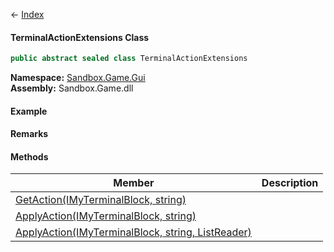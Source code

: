 ← [Index](Api-Index)

#### TerminalActionExtensions Class

```csharp
public abstract sealed class TerminalActionExtensions
```

**Namespace:** [Sandbox.Game.Gui](Sandbox.Game.Gui)  
**Assembly:** Sandbox.Game.dll

#### Example

#### Remarks

#### Methods

|Member|Description|
|---|---|
|[GetAction(IMyTerminalBlock, string)](Sandbox.Game.Gui.TerminalActionExtensions.GetAction)||
|[ApplyAction(IMyTerminalBlock, string)](Sandbox.Game.Gui.TerminalActionExtensions.ApplyAction)||
|[ApplyAction(IMyTerminalBlock, string, ListReader)](Sandbox.Game.Gui.TerminalActionExtensions.ApplyAction)||

